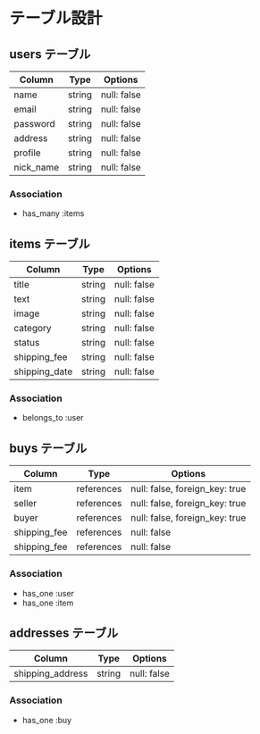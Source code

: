 # テーブル設計

## users テーブル

| Column    | Type   | Options     |
| --------  | ------ | ----------- |
| name      | string | null: false |
| email     | string | null: false |
| password  | string | null: false |
| address   | string | null: false |
| profile   | string | null: false |
| nick_name | string | null: false |

### Association

- has_many :items

## items テーブル

| Column        | Type   | Options     |
| ------        | ------ | ----------- |
| title         | string | null: false |
| text          | string | null: false |
| image         | string | null: false |
| category      | string | null: false |
| status        | string | null: false |
| shipping_fee  | string | null: false |
| shipping_date | string | null: false |

### Association

- belongs_to :user

## buys テーブル

| Column  | Type       | Options                             |
| ------- | ---------- | ------------------------------      |
| item         | references | null: false, foreign_key: true |
| seller       | references | null: false, foreign_key: true |
| buyer        | references | null: false, foreign_key: true |
| shipping_fee | references | null: false                    |
| shipping_fee | references | null: false                    |

### Association
- has_one :user
- has_one :item

## addresses テーブル

| Column            | Type       | Options               |
| -------           | ---------- | --------------------- |
| shipping_address  | string | null: false               |

### Association
- has_one :buy
